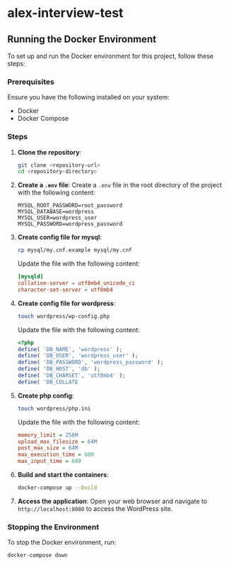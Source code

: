 # alex-interview-test
## Running the Docker Environment

To set up and run the Docker environment for this project, follow these steps:

### Prerequisites

Ensure you have the following installed on your system:
- Docker
- Docker Compose

### Steps

1. **Clone the repository**:
    ```sh
    git clone <repository-url>
    cd <repository-directory>
    ```

2. **Create a `.env` file**:
    Create a `.env` file in the root directory of the project with the following content:
    ```dotenv
    MYSQL_ROOT_PASSWORD=root_password
    MYSQL_DATABASE=wordpress
    MYSQL_USER=wordpress_user
    MYSQL_PASSWORD=wordpress_password
    ```
3. **Create config file for mysql**:
    ```sh
    cp mysql/my.cnf.example mysql/my.cnf
    ```
    Update the file with the following content:
    ```cnf
    [mysqld]
    collation-server = utf8mb4_unicode_ci
    character-set-server = utf8mb4
    ```
   
4. **Create config file for wordpress**:
    ```sh
    touch wordpress/wp-config.php
    ```
    Update the file with the following content:
    ```php
    <?php
    define( 'DB_NAME', 'wordpress' );
    define( 'DB_USER', 'wordpress_user' );
    define( 'DB_PASSWORD', 'wordpress_password' );
    define( 'DB_HOST', 'db' );
    define( 'DB_CHARSET', 'utf8mb4' );
    define( 'DB_COLLATE
    ```
   
5. **Create php config**:
    ```sh
    touch wordpress/php.ini
    ```
    Update the file with the following content:
    ```ini
    memory_limit = 256M
    upload_max_filesize = 64M
    post_max_size = 64M
    max_execution_time = 600
    max_input_time = 600
    ```

3. **Build and start the containers**:
    ```sh
    docker-compose up --build
    ```

4. **Access the application**:
    Open your web browser and navigate to `http://localhost:8080` to access the WordPress site.

### Stopping the Environment

To stop the Docker environment, run:
```sh
docker-compose down